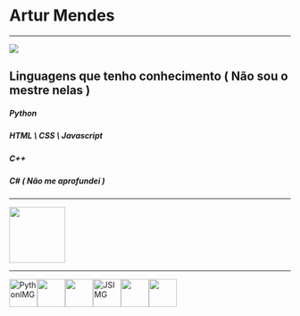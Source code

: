 # **Artur Mendes**

<hr>

<img src="https://github-readme-stats.vercel.app/api?username=4RTUrrrr&show_icons=true&theme=dark">

## Linguagens que tenho conhecimento ( Não sou o mestre nelas )

##### *Python*
##### *HTML \ CSS \ Javascript*
##### *C++*
##### *C# ( Não me aprofundei )*

<hr>

<a href="https://twitter.com/4rturrrr"><img width="100px" height="100px" src="https://cdn.jsdelivr.net/gh/devicons/devicon/icons/twitter/twitter-original.svg" /></a>

<hr>

<img width="50px" height="50px" alt="PythonIMG" src="https://cdn.jsdelivr.net/gh/devicons/devicon/icons/python/python-original.svg" /><img width="50px" height="50px" src="https://cdn.jsdelivr.net/gh/devicons/devicon/icons/html5/html5-original.svg" /><img width="50px" height="50px" src="https://cdn.jsdelivr.net/gh/devicons/devicon/icons/css3/css3-original.svg" /><img width="50px" height="50px" alt="JSIMG" src="https://cdn.jsdelivr.net/gh/devicons/devicon/icons/javascript/javascript-original.svg" /><img width="50px" height="50px" src="https://cdn.jsdelivr.net/gh/devicons/devicon/icons/cplusplus/cplusplus-original.svg" /><img width="50px" height="50px" src="https://cdn.jsdelivr.net/gh/devicons/devicon/icons/csharp/csharp-original.svg" />
